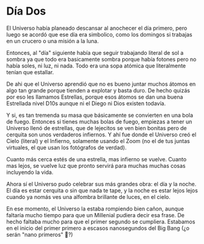 # Día Dos

El Universo había planeado descansar al anochecer el día primero, pero luego se acordó que ese día era simbolico, como los domingos si trabajas en un crucero o una misión a la luna.

Entonces, al "día" siguiente había que seguir trabajando literal de sol a sombra ya que todo era basicamente sombra porque había fotones pero no había soles, ni luz, ni nada.  Todo era una sopa atómica que literalmente tenían que estallar.

De ahi que el Universo aprendió que no es bueno juntar muchos átomos en algo tan grande porque tienden a explotar y basta duro. De hecho quizás por eso les llamamos Estrellas, porque esos átomos se dan una buena Estrellada nivel D10s aunque ni el Diego ni Dios existen todavía.

Y si, es tan tremenda su masa que básicamente se convierten en una bola de fuego.  Entonces si tienes muchas bolas de fuego, empiezas a tener un Universo llenó de estrellas, que de lejecitos se ven bien bonitas pero de cerquita son unos verdaderos infiernos.  Y ahí fue donde el Universo creó el Cielo (literal) y el Infierno, solamente usando el Zoom (no el de tus juntas virtuales, el que usan los fotógrafos de verdad).

Cuanto más cerca estés de una estrella, mas infierno se vuelve.  Cuanto mas lejos, se vuelve luz que pronto servirá para muchas muchas cosas incluyendo la vida.

Ahora sí el Universo pudo celebrar sus más grandes obra: el día y la noche.  El día es estar cerquita o sin que nada te tape, y la noche es estar lejos lejos cuando ya nomás ves una alfombra brillante de luces, en el cielo.

En ese momento, el Universo la estaba rompiendo bien cañon, aunque faltaría mucho tiempo para que un Millenial pudiera decir esa frase.  De hecho faltaba mucho para que el primer segundo se cumpliera.  Estabamos en el inicio del primer primero a escasos nanosegundos del Big Bang (¿o serán "nano primeros" 🤔?)